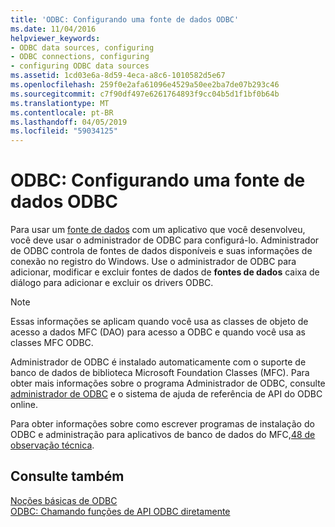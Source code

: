 ```yaml
---
title: 'ODBC: Configurando uma fonte de dados ODBC'
ms.date: 11/04/2016
helpviewer_keywords:
- ODBC data sources, configuring
- ODBC connections, configuring
- configuring ODBC data sources
ms.assetid: 1cd03e6a-8d59-4eca-a8c6-1010582d5e67
ms.openlocfilehash: 259f0e2afa61096e4529a50ee2ba7de07b293c46
ms.sourcegitcommit: c7f90df497e6261764893f9cc04b5d1f1bf0b64b
ms.translationtype: MT
ms.contentlocale: pt-BR
ms.lasthandoff: 04/05/2019
ms.locfileid: "59034125"
---
```

# <a name="odbc-configuring-an-odbc-data-source"></a>ODBC: Configurando uma fonte de dados ODBC

Para usar um [fonte de dados](../../data/odbc/data-source-odbc.md) com um aplicativo que você desenvolveu, você deve usar o administrador de ODBC para configurá-lo. Administrador de ODBC controla de fontes de dados disponíveis e suas informações de conexão no registro do Windows. Use o administrador de ODBC para adicionar, modificar e excluir fontes de dados de **fontes de dados** caixa de diálogo para adicionar e excluir os drivers ODBC.

> [!NOTE]
>  Essas informações se aplicam quando você usa as classes de objeto de acesso a dados MFC (DAO) para acesso a ODBC e quando você usa as classes MFC ODBC.

Administrador de ODBC é instalado automaticamente com o suporte de banco de dados de biblioteca Microsoft Foundation Classes (MFC). Para obter mais informações sobre o programa Administrador de ODBC, consulte [administrador de ODBC](../../data/odbc/odbc-administrator.md) e o sistema de ajuda de referência de API do ODBC online.

Para obter informações sobre como escrever programas de instalação do ODBC e administração para aplicativos de banco de dados do MFC,[48 de observação técnica](../../mfc/tn048-writing-odbc-setup-and-administration-programs.md).

## <a name="see-also"></a>Consulte também

[Noções básicas de ODBC](../../data/odbc/odbc-basics.md)<br/>
[ODBC: Chamando funções de API ODBC diretamente](../../data/odbc/odbc-calling-odbc-api-functions-directly.md)